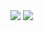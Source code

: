 <img src="https://capsule-render.vercel.app/api?type=waving&color=BDBDC8&height=150&section=header&text=Hello%20I'm%20YeoJu&fontSize=텍스트크기" />

<img src="https://capsule-render.vercel.app/api?type=waving&color=BDBDC8&height=150&section=footer&text=텍스트&fontSize=텍스트크기" />

